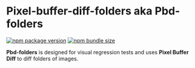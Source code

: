# **Pixel-buffer-diff-folders** aka **Pbd-folders** 

[![npm package version](https://img.shields.io/npm/v/pixel-buffer-diff-folders.svg?label=npm+package)](https://www.npmjs.com/package/pixel-buffer-diff-folders) [![npm bundle size](https://img.shields.io/bundlephobia/minzip/pixel-buffer-diff-folders?label=bundle+size)](https://bundlephobia.com/package/pixel-buffer-diff-folders)

**Pbd-folders** is designed for visual regression tests and uses **Pixel Buffer Diff** to diff folders of images.
